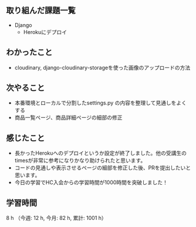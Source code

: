 ## 取り組んだ課題一覧
- Django
    - Herokuにデプロイ

## わかったこと
- cloudinary, django-cloudinary-storageを使った画像のアップロードの方法

## 次やること
- 本番環境とローカルで分割したsettings.py の内容を整理して見通しをよくする
- 商品一覧ページ、商品詳細ページの細部の修正   

## 感じたこと
- 長かったHerokuへのデプロイというか設定が終了しました。他の受講生のtimesが非常に参考になりかなり助けられたと思います。
- コードの見通しや表示させるページの細部を修正した後、PRを提出したいと思います。
- 今日の学習でHC入会からの学習時間が1000時間を突破しました！      
    
## 学習時間
8 h （今週: 12 h, 今月: 82 h, 累計: 1001 h）